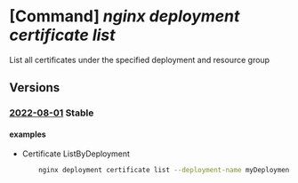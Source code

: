 # [Command] _nginx deployment certificate list_

List all certificates under the specified deployment and resource group

## Versions

### [2022-08-01](/Resources/mgmt-plane/L3N1YnNjcmlwdGlvbnMve30vcmVzb3VyY2Vncm91cHMve30vcHJvdmlkZXJzL25naW54Lm5naW54cGx1cy9uZ2lueGRlcGxveW1lbnRzL3t9L2NlcnRpZmljYXRlcw==/2022-08-01.xml) **Stable**

<!-- mgmt-plane /subscriptions/{}/resourcegroups/{}/providers/nginx.nginxplus/nginxdeployments/{}/certificates 2022-08-01 -->

#### examples

- Certificate ListByDeployment
    ```bash
        nginx deployment certificate list --deployment-name myDeployment --resource-group myResourceGroup
    ```
